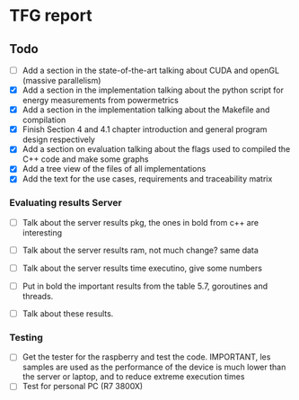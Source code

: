 # TFG report

## Todo
- [ ] Add a section in the state-of-the-art talking about CUDA and openGL (massive parallelism)
- [x] Add a section in the implementation talking about the python script for energy measurements from powermetrics
- [x] Add a section in the implementation talking about the Makefile and compilation
- [x] Finish Section 4 and 4.1 chapter introduction and general program design respectively 
- [x] Add a section on evaluation talking about the flags used to compiled the C++ code and make some graphs
- [x] Add a tree view of the files of all implementations
- [x] Add the text for the use cases, requirements and traceability matrix

### Evaluating results Server
- [ ] Talk about the server results pkg, the ones in bold from c++ are interesting
- [ ] Talk about the server results ram, not much change? same data
- [ ] Talk about the server results time executino, give some numbers 

- [ ] Put in bold the important results from the table 5.7, goroutines and threads.
- [ ] Talk about these results.

### Testing
- [ ] Get the tester for the raspberry and test the code. IMPORTANT, les samples are used as the performance of the device is much lower than the server or laptop, and to reduce extreme execution times
- [ ] Test for personal PC (R7 3800X)